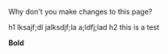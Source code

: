 Why don't you make changes to this page?

h1 lksajf;dl
jalksdjf;la
a;ldfj;lad
h2 this is a test


**Bold**
